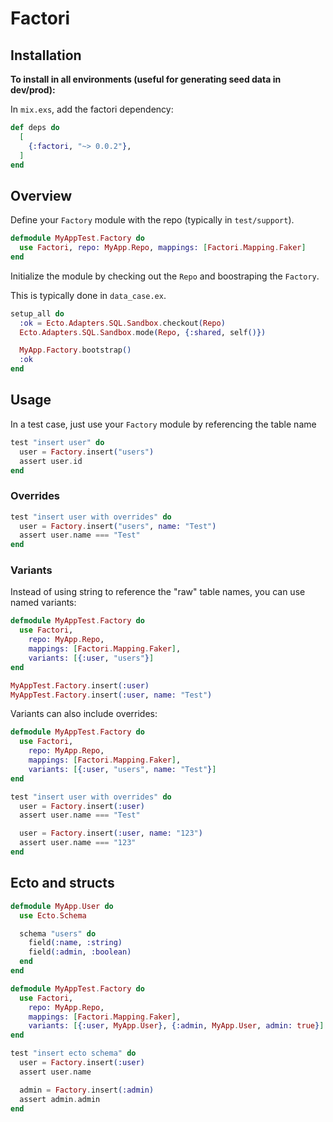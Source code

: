 # Factori

## Installation

**To install in all environments (useful for generating seed data in dev/prod):**

In `mix.exs`, add the factori dependency:

```elixir
def deps do
  [
    {:factori, "~> 0.0.2"},
  ]
end
```

## Overview

Define your `Factory` module with the repo (typically in `test/support`).

```elixir
defmodule MyAppTest.Factory do
  use Factori, repo: MyApp.Repo, mappings: [Factori.Mapping.Faker]
end
```

Initialize the module by checking out the `Repo` and boostraping the `Factory`.

This is typically done in `data_case.ex`.

```elixir
setup_all do
  :ok = Ecto.Adapters.SQL.Sandbox.checkout(Repo)
  Ecto.Adapters.SQL.Sandbox.mode(Repo, {:shared, self()})

  MyApp.Factory.bootstrap()
  :ok
end
```

## Usage

In a test case, just use your `Factory` module by referencing the table name

```elixir
test "insert user" do
  user = Factory.insert("users")
  assert user.id
end
```

### Overrides

```elixir
test "insert user with overrides" do
  user = Factory.insert("users", name: "Test")
  assert user.name === "Test"
end
```

### Variants

Instead of using string to reference the "raw" table names, you can use named variants:

```elixir
defmodule MyAppTest.Factory do
  use Factori,
    repo: MyApp.Repo,
    mappings: [Factori.Mapping.Faker],
    variants: [{:user, "users"}]
end

MyAppTest.Factory.insert(:user)
MyAppTest.Factory.insert(:user, name: "Test")
```

Variants can also include overrides:

```elixir
defmodule MyAppTest.Factory do
  use Factori,
    repo: MyApp.Repo,
    mappings: [Factori.Mapping.Faker],
    variants: [{:user, "users", name: "Test"}]
end

test "insert user with overrides" do
  user = Factory.insert(:user)
  assert user.name === "Test"

  user = Factory.insert(:user, name: "123")
  assert user.name === "123"
end
```

## Ecto and structs

```elixir
defmodule MyApp.User do
  use Ecto.Schema

  schema "users" do
    field(:name, :string)
    field(:admin, :boolean)
  end
end

defmodule MyAppTest.Factory do
  use Factori,
    repo: MyApp.Repo,
    mappings: [Factori.Mapping.Faker],
    variants: [{:user, MyApp.User}, {:admin, MyApp.User, admin: true}]
end

test "insert ecto schema" do
  user = Factory.insert(:user)
  assert user.name

  admin = Factory.insert(:admin)
  assert admin.admin
end
```
